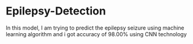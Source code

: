 # Epilepsy-Detection
In this model, I am trying to predict the epilepsy seizure using machine learning algorithm and i got accuracy of 98.00% using CNN technology

